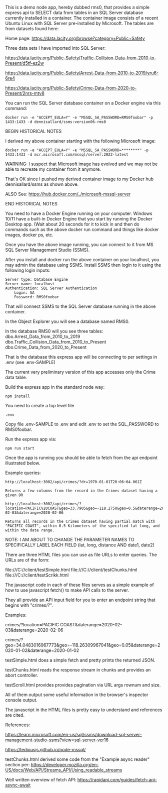 This is a demo node app, hereby dubbed rms0, that provides a simple express api to SELECT data from tables in an SQL Server database currently installed in a container.  The container image consists of a recent Ubuntu Linux with SQL Server pre-installed by Microsoft.  The tables are from datasets found here:


Home page: https://data.lacity.org/browse?category=Public+Safety

Three data sets I have imported into SQL Server:

https://data.lacity.org/Public-Safety/Traffic-Collision-Data-from-2010-to-Present/d5tf-ez2w

https://data.lacity.org/Public-Safety/Arrest-Data-from-2010-to-2019/yru6-6re4

https://data.lacity.org/Public-Safety/Crime-Data-from-2020-to-Present/2nrs-mtv8


You can run the SQL Server database container on a Docker engine via this command:

```
docker run -e "ACCEPT_EULA=Y" -e "MSSQL_SA_PASSWORD=RMS0foobar" -p 1433:1433 -d dennisallard/ssms:version06-rms0
```

BEGIN HISTORICAL NOTES

I derived my above container starting with the following Microsoft image:

```
docker run -e "ACCEPT_EULA=Y" -e "MSSQL_SA_PASSWORD=********" -p 1433:1433 -d mcr.microsoft.com/mssql/server:2022-latest
```

WARNING: I suspect that Microsoft image has evolved and we may not be able to recreate my container from it anymore.

That's OK since I pushed my derived container image to my Docker hub dennisallard/ssms as shown above.


ALSO See:
https://hub.docker.com/_/microsoft-mssql-server

END HISTORICAL NOTES

You need to have a Docker Engine running on your computer.  Windows 10/11 have a built-in Docker Engine that you start by running the Docker Desktop app.  (Wait about 20 seconds for it to kick in and then do commands such as  the above docker run command and things like docker images, docker ps, etc.

Once you have the above image running, you can connect to it from MS SQL Server Management Studio (SSMS).

After you install and docker run the above container on your localhost, you may admin the database using SSMS. Install SSMS then login to it using the following login inputs:

    Server type: Database Engine
    Server name: localhost
    Authentication: SQL Server Authentication
        Login: SA
        Password: RMS0foobar

That will connect SSMS to the SQL Server database running in the above container.

In the Object Explorer you will see a database named RMS0.

In the database RMS0 will you see three tables:
    dbo.Arrest_Data_from_2010_to_2019
    dbo.Traffic_Collision_Data_from_2010_to_Present
    dbo.Crime_Data_from_2020_to_Present


That is the database this express app will be connecting to per settings in .env (see .env-SAMPLE)

The current very preliminary version of this app accesses only the Crime data table.

Build the express app in the standard node way:

    npm install

You need to create a top level file

    .env

Copy file .env-SAMPLE to .env and edit .env to set the SQL_PASSWORD to RMS0foobar.

Run the express app via:

    npm run start


Once the app is running you should be able to fetch from the api endpoint illustrated below.

Example queries:

```
http://localhost:3002/api/crimes/?dr=1970-01-01T20:06:04.061Z
```

    Returns a few columns from the record in the Crimes dataset having a given DR

```
http://localhost:3002/api/crimes/?location=PACIFIC%20COAST&geo=33.7905&geo=-118.2750&geo=0.5&daterange=2020-02-03&daterange=2020-02-06
```

    Returns all records in the Crimes dataset having partial match with "PACIFIC COAST", within 0.5 Kilometers of the specified lat long, and within the date range.


NOTE: I AM ABOUT TO CHANGE THE PARAMETER NAMES TO SPECIFICALLY LABEL EACH FIELD (lat, long, distance AND date1, date2)



There are three HTML files you can use as file URLs to enter queries.  The URLs are of the form:

file:///C:/<PATH TO THIS REPO>/client/testSimple.html
file:///C:/<PATH TO THIS REPO>/client/testChunks.html
file:///C:/<PATH TO THIS REPO>/client/testScrikk.html

The  javascript code in each of these files serves as a simple example of how to use javascript fetch() to make API calls to the server.

They all provide an API input field for you to enter an endpoint string that begins with "crimes/?".

Examples:

crimes/?location=PACIFIC COAST&daterange=2020-02-03&daterange=2020-02-06

crimes/?geo=34.0483016967773&geo=-118.26309967041&geo=0.05&daterange=2020-01-02&daterange=2020-01-02

testSimple.html does a simple fetch and pretty prints the returned JSON.

testChunks.html reads the response stream in chunks and provides an abort controller.

testScroll.html provides provides pagination via URL args rownum and size.

All of them output some useful information in the browser's inspector console output.

The javascript in the HTML files is pretty easy to understand and references are cited.


References:

https://learn.microsoft.com/en-us/sql/ssms/download-sql-server-management-studio-ssms?view=sql-server-ver16

https://tediousjs.github.io/node-mssql/


testChunks.html derived some code from the "Example async reader" section per:
https://developer.mozilla.org/en-US/docs/Web/API/Streams_API/Using_readable_streams


Well written overview of fetch API:
https://rapidapi.com/guides/fetch-api-async-await